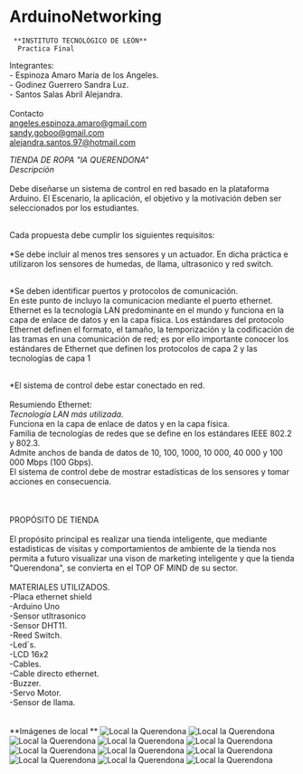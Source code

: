 # ArduinoNetworking

     **INSTITUTO TECNOLÓGICO DE LEÓN**
      Practica Final 

Integrantes:<br>
				- Espinoza Amaro Maria de los Angeles.<br>
				- Godinez Guerrero Sandra Luz.<br>
				- Santos Salas Abril Alejandra.<br><br>
	Contacto<br>
				angeles.espinoza.amaro@gmail.com<br>
        			sandy.goboo@gmail.com<br>
				alejandra.santos.97@hotmail.com<br>
						
  *TIENDA DE ROPA "lA QUERENDONA"*<br>
   _Descripción_<br>
    <br>Debe diseñarse un sistema de control en red basado en la plataforma Arduino. El Escenario, la aplicación, el objetivo y la motivación deben ser seleccionados por los estudiantes.

<br>Cada propuesta debe cumplir los siguientes requisitos:<br>
 <br>*Se debe incluir al menos tres sensores y un actuador.
        En dicha práctica e utilizaron los sensores de humedas, de llama, ultrasonico y red switch.
 
 <br>*Se deben identificar puertos y protocolos de comunicación.
     <br> En este punto de incluyo la comunicacion mediante el puerto ethernet.
 Ethernet es la tecnología LAN predominante en el mundo y funciona en la capa de enlace de datos y en la capa física. Los estándares del protocolo Ethernet definen el formato, el tamaño, la temporización y la codificación de las tramas en una comunicación de red; es por ello importante conocer los estándares de Ethernet que definen los protocolos de capa 2 y las tecnologías de capa 1
 
 <br>*El sistema de control debe estar conectado en red.
   <br><br>
   Resumiendo Ethernet:
<br>_Tecnología LAN más utilizada._
<br>Funciona en la capa de enlace de datos y en la capa física.
<br>Familia de tecnologías de redes que se define en los estándares IEEE 802.2 y 802.3.
<br>Admite anchos de banda de datos de 10, 100, 1000, 10 000, 40 000 y 100 000 Mbps (100 Gbps).
<br>El sistema de control debe de mostrar estadísticas de los sensores y tomar acciones en consecuencia.
<br><br>
<br><br>
PROPÓSITO DE TIENDA
<br><br>
  El propósito principal es realizar una tienda inteligente,  que mediante estadisticas de visitas y comportamientos de ambiente de la tienda nos permita a futuro visualizar una vison de marketing inteligente y que la tienda "Querendona", se convierta en el TOP OF MIND de su sector.
<br><br>
  MATERIALES UTILIZADOS.
<br> -Placa ethernet shield
<br> -Arduino Uno
<br>-Sensor utltrasonico
<br>-Sensor DHT11.
<br>-Reed Switch.
<br>-Led´s.
<br>-LCD 16x2
<br>-Cables.
<br>-Cable directo ethernet.
<br>-Buzzer.
<br>-Servo Motor.
<br>-Sensor de llama.
<br>
<br>
<br>
  **Imágenes de local **
![Local la Querendona](https://github.com/Sandra14tb/ArduinoNetworking/blob/master/imagen1.jpg?raw=true)
![Local la Querendona](https://github.com/Sandra14tb/ArduinoNetworking/blob/master/Bienvenido.jpeg?raw=true)
![Local la Querendona](https://github.com/Sandra14tb/ArduinoNetworking/blob/master/funcionalidad.jpeg?raw=true)
![Local la Querendona](https://github.com/Sandra14tb/ArduinoNetworking/blob/master/funcionalidad2.jpeg?raw=true)
![Local la Querendona](https://github.com/Sandra14tb/ArduinoNetworking/blob/master/imagen1.jpeg?raw=true)
![Local la Querendona](https://github.com/Sandra14tb/ArduinoNetworking/blob/master/imagen2.jpeg?raw=true)
![Local la Querendona](https://github.com/Sandra14tb/ArduinoNetworking/blob/master/imagen3.jpeg?raw=true)
![Local la Querendona](https://github.com/Sandra14tb/ArduinoNetworking/blob/master/imagen4.jpeg?raw=true)
![Local la Querendona](https://github.com/Sandra14tb/ArduinoNetworking/blob/master/mensaje.jpeg?raw=true)
![Local la Querendona](https://github.com/Sandra14tb/ArduinoNetworking/blob/master/robo.jpeg?raw=true)
![Local la Querendona](https://github.com/Sandra14tb/ArduinoNetworking/blob/master/simulado_bb.png?raw=true)




  
  
